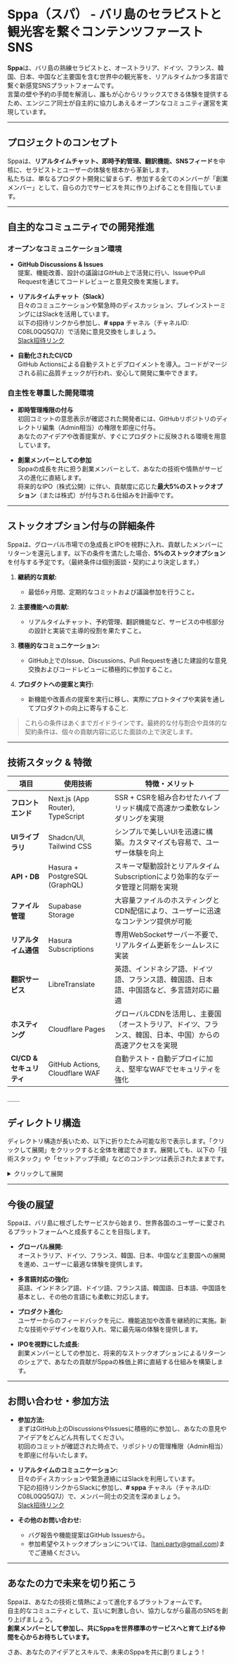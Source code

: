 # Sppa（スパ） - バリ島のセラピストと観光客を繋ぐコンテンツファーストSNS

**Sppa**は、バリ島の熟練セラピストと、オーストラリア、ドイツ、フランス、韓国、日本、中国など主要国を含む世界中の観光客を、リアルタイムかつ多言語で繋ぐ新感覚SNSプラットフォームです。  
言葉の壁や予約の手間を解消し、誰もが心からリラックスできる体験を提供するため、エンジニア同士が自主的に協力しあえるオープンなコミュニティ運営を実現しています。

---

## プロジェクトのコンセプト

Sppaは、**リアルタイムチャット、即時予約管理、翻訳機能、SNSフィード**を中核に、セラピストとユーザーの体験を根本から革新します。  
私たちは、単なるプロダクト開発に留まらず、参加する全てのメンバーが「創業メンバー」として、自らの力でサービスを共に作り上げることを目指しています。

---

## 自主的なコミュニティでの開発推進

### オープンなコミュニケーション環境

- **GitHub Discussions & Issues**  
  提案、機能改善、設計の議論はGitHub上で活発に行い、IssueやPull Requestを通じてコードレビューと意見交換を実施します。

- **リアルタイムチャット（Slack）**  
  日々のコミュニケーションや緊急時のディスカッション、ブレインストーミングにはSlackを活用しています。  
  以下の招待リンクから参加し、**# sppa** チャネル（チャネルID: C08L0QQ5Q7J）で活発に意見交換をしましょう。  
  [Slack招待リンク](https://join.slack.com/t/sppaworld/shared_invite/zt-2dx91m6hy-cf6BsjfIyMQ4BS6PewjV1w)

- **自動化されたCI/CD**  
  GitHub Actionsによる自動テストとデプロイメントを導入。コードがマージされる前に品質チェックが行われ、安心して開発に集中できます。

### 自主性を尊重した開発環境

- **即時管理権限の付与**  
  初回コミットの意思表示が確認された開発者には、GitHubリポジトリのディレクトリ編集（Admin相当）の権限を即座に付与。  
  あなたのアイデアや改善提案が、すぐにプロダクトに反映される環境を用意しています。

- **創業メンバーとしての参加**  
  Sppaの成長を共に担う創業メンバーとして、あなたの技術や情熱がサービスの進化に直結します。  
  将来的なIPO（株式公開）に伴い、貢献度に応じた**最大5%のストックオプション**（または株式）が付与される仕組みを計画中です。

---

## ストックオプション付与の詳細条件

Sppaは、グローバル市場での急成長とIPOを視野に入れ、貢献したメンバーにリターンを還元します。以下の条件を満たした場合、**5%のストックオプション**を付与する予定です。（最終条件は個別面談・契約により決定します。）

1. **継続的な貢献:**  
   - 最低6ヶ月間、定期的なコミットおよび議論参加を行うこと。

2. **主要機能への貢献:**  
   - リアルタイムチャット、予約管理、翻訳機能など、サービスの中核部分の設計と実装で主導的役割を果たすこと。

3. **積極的なコミュニケーション:**  
   - GitHub上でのIssue、Discussions、Pull Requestを通じた建設的な意見交換およびコードレビューに積極的に参加すること。

4. **プロダクトへの提案と実行:**  
   - 新機能や改善点の提案を実行に移し、実際にプロトタイプや実装を通してプロダクトの向上に寄与すること.

> これらの条件はあくまでガイドラインです。最終的な付与割合や具体的な契約条件は、個々の貢献内容に応じた面談の上で決定します。

---

## 技術スタック & 特徴

| 項目                   | 使用技術                          | 特徴・メリット                                                               |
| ---------------------- | --------------------------------- | ---------------------------------------------------------------------------- |
| **フロントエンド**     | Next.js (App Router), TypeScript  | SSR + CSRを組み合わせたハイブリッド構成で高速かつ柔軟なレンダリングを実現         |
| **UIライブラリ**       | Shadcn/UI, Tailwind CSS           | シンプルで美しいUIを迅速に構築。カスタマイズも容易で、ユーザー体験を向上               |
| **API・DB**            | Hasura + PostgreSQL (GraphQL)     | スキーマ駆動設計とリアルタイムSubscriptionにより効率的なデータ管理と同期を実現         |
| **ファイル管理**       | Supabase Storage                  | 大容量ファイルのホスティングとCDN配信により、ユーザーに迅速なコンテンツ提供が可能       |
| **リアルタイム通信**   | Hasura Subscriptions              | 専用WebSocketサーバー不要で、リアルタイム更新をシームレスに実装                     |
| **翻訳サービス**       | LibreTranslate                    | 英語、インドネシア語、ドイツ語、フランス語、韓国語、日本語、中国語など、多言語対応に最適 |
| **ホスティング**       | Cloudflare Pages                  | グローバルCDNを活用し、主要国（オーストラリア、ドイツ、フランス、韓国、日本、中国）からの高速アクセスを実現 |
| **CI/CD & セキュリティ**| GitHub Actions, Cloudflare WAF    | 自動テスト・自動デプロイに加え、堅牢なWAFでセキュリティを強化

＿＿

## ディレクトリ構造

ディレクトリ構造が長いため、以下に折りたたみ可能な形で表示します。「クリックして展開」をクリックすると全体を確認できます。展開しても、以下の「技術スタック」や「セットアップ手順」などのコンテンツは表示されたままです。

<details>
<summary>クリックして展開</summary>

flowchart TB
    %% sppa 全体を一つのサブグラフにまとめる
    subgraph sppa
        %% トップレベルのファイル・フォルダ
        t1[%]
        t2[Dockerfile]
        t3[Sppa概要]
        t4[api-template.hbs]
        t5[config.yaml]
        t6[docker-compose.dev.yml]
        t7[docker-compose.prod.yml]
        
        %% hasura ディレクトリ
        subgraph t8[hasura]
            t8a[config.yaml]
            subgraph t8b[metadata]
                t8b1[actions.graphql]
                t8b2[actions.yaml]
                t8b3[allow_list.yaml]
                t8b4[api_limits.yaml]
                t8b5[backend_configs.yaml]
                t8b6[cron_triggers.yaml]

                subgraph t8b7[databases]
                    t8b7a[databases.yaml]

                    subgraph t8b7b[default]
                        subgraph t8b7c[tables]
                            t8b7c1[public_activity_logs.yaml]
                            t8b7c2[public_application_settings.yaml]
                            t8b7c3[public_bookings.yaml]
                            t8b7c4[public_error_logs.yaml]
                            t8b7c5[public_event_media.yaml]
                            t8b7c6[public_events.yaml]
                            t8b7c7[public_geography_columns.yaml]
                            t8b7c8[public_geometry_columns.yaml]
                            t8b7c9[public_likes.yaml]
                            t8b7c10[public_local_experience_categories.yaml]
                            t8b7c11[public_local_experience_media.yaml]
                            t8b7c12[public_local_experiences.yaml]
                            t8b7c13[public_matches.yaml]
                            t8b7c14[public_media.yaml]
                            t8b7c15[public_notifications.yaml]
                            t8b7c16[public_posts.yaml]
                            t8b7c17[public_realtime_messages.yaml]
                            t8b7c18[public_regions.yaml]
                            t8b7c19[public_reviews.yaml]
                            t8b7c20[public_service_categories.yaml]
                            t8b7c21[public_service_media.yaml]
                            t8b7c22[public_spatial_ref_sys.yaml]
                            t8b7c23[public_storage_buckets.yaml]
                            t8b7c24[public_storage_objects.yaml]
                            t8b7c25[public_therapist_availability.yaml]
                            t8b7c26[public_therapist_profiles.yaml]
                            t8b7c27[public_therapist_services.yaml]
                            t8b7c28[public_tourist_profiles.yaml]
                            t8b7c29[public_transactions.yaml]
                            t8b7c30[public_unavailable_dates.yaml]
                            t8b7c31[public_user_preferences.yaml]
                            t8b7c32[public_users.yaml]
                            t8b7c33[tables.yaml]
                        end
                    end
                end

                t8b8[graphql_schema_introspection.yaml]
                t8b9[inherited_roles.yaml]
                t8b10[metrics_config.yaml]
                t8b11[network.yaml]
                t8b12[opentelemetry.yaml]
                t8b13[permission.yaml]
                t8b14[query_collections.yaml]
                t8b15[remote_schemas.yaml]
                t8b16[rest_endpoints.yaml]
                t8b17[version.yaml]
            end

            subgraph t8c[migrations]
                subgraph t8c1[default]
                    subgraph t8c11[1742053444159_init]
                        t8c11a[up.sql]
                    end
                    subgraph t8c12[1742054367761_init]
                        t8c12a[up.sql]
                    end
                    t8c13[20250226120000_create_tables.sql]
                end
            end

            t8d[output.txt]
            t8e[payload:{headers:Authorization:Bearer <your-token>}]
            t8f[payload:{headers:Authorization:Bearer eyJhbGci...}]
            t8g[payload:{headers:x-hasura-role:tourist}]

            subgraph t8h[seeds]
                subgraph t8h1[default]
                    t8h1a[1741574725086_initial_data.sql]
                end
            end

            t8i[type:connection_init]
        end

        %% metadata ディレクトリ
        subgraph t9[metadata]
            t9a[actions.graphql]
            t9b[actions.yaml]
            t9c[allow_list.yaml]
            t9d[api_limits.yaml]
            t9e[backend_configs.yaml]
            t9f[cron_triggers.yaml]

            subgraph t9g[databases]
                t9g1[databases.yaml]

                subgraph t9g2[default]
                    subgraph t9g3[tables]
                        t9g3a[public_geography_columns.yaml]
                        t9g3b[public_geometry_columns.yaml]
                        t9g3c[public_spatial_ref_sys.yaml]
                        t9g3d[tables.yaml]
                    end
                end

                subgraph t9g4[sppa]
                    subgraph t9g5[tables]
                        t9g5a[pgsodium_decrypted_key.yaml]
                        t9g5b[pgsodium_key.yaml]
                        t9g5c[pgsodium_mask_columns.yaml]
                        t9g5d[pgsodium_masking_rule.yaml]
                        t9g5e[pgsodium_valid_key.yaml]
                        t9g5f[public_activity_logs.yaml]
                        t9g5g[public_application_settings.yaml]
                        t9g5h[public_bookings.yaml]
                        t9g5i[public_error_logs.yaml]
                        t9g5j[public_event_media.yaml]
                        t9g5k[public_events.yaml]
                        t9g5l[public_likes.yaml]
                        t9g5m[public_local_experience_categories.yaml]
                        t9g5n[public_local_experience_media.yaml]
                        t9g5o[public_local_experiences.yaml]
                        t9g5p[public_matches.yaml]
                        t9g5q[public_media.yaml]
                        t9g5r[public_notifications.yaml]
                        t9g5s[public_posts.yaml]
                        t9g5t[public_regions.yaml]
                        t9g5u[public_reviews.yaml]
                        t9g5v[public_service_categories.yaml]
                        t9g5w[public_service_media.yaml]
                        t9g5x[public_therapist_availability.yaml]
                        t9g5y[public_therapist_profiles.yaml]
                        t9g5z[public_therapist_services.yaml]
                        t9g5aa[public_tourist_profiles.yaml]
                        t9g5ab[public_transactions.yaml]
                        t9g5ac[public_unavailable_dates.yaml]
                        t9g5ad[public_user_preferences.yaml]
                        t9g5ae[public_users.yaml]
                        t9g5af[realtime_messages.yaml]
                        t9g5ag[realtime_schema_migrations.yaml]
                        t9g5ah[realtime_subscription.yaml]
                        t9g5ai[storage_buckets.yaml]
                        t9g5aj[storage_migrations.yaml]
                        t9g5ak[storage_objects.yaml]
                        t9g5al[storage_s3_multipart_uploads.yaml]
                        t9g5am[storage_s3_multipart_uploads_parts.yaml]
                        t9g5an[supabase_migrations_schema_migrations.yaml]
                        t9g5ao[supabase_migrations_seed_files.yaml]
                        t9g5ap[tables.yaml]
                        t9g5aq[vault_decrypted_secrets.yaml]
                        t9g5ar[vault_secrets.yaml]
                    end
                end
            end

            t9h[graphql_schema_introspection.yaml]
            t9i[inherited_roles.yaml]
            t9j[metrics_config.yaml]
            t9k[network.yaml]
            t9l[opentelemetry.yaml]
            t9m[query_collections.yaml]
            t9n[remote_schemas.yaml]
            t9o[rest_endpoints.yaml]
            t9p[version.yaml]
        end

        t10[metadata.json]
        t11[middleware.ts]
        t12[migration_log.txt]

        %% migrations ディレクトリ
        subgraph t13[migrations]
            subgraph t13a[default]
            end
            subgraph t13b[sppa]
            end
        end

        t14[next-env.d.ts]
        t15[next-i18next.config.js]
        t16[next.config.js]
        t17[output.txt]
        t18[package.json]
        t19[pg_hba.conf]
        t20[postcss.config.js]

        %% public ディレクトリ
        subgraph t21[public]
            subgraph t21a[images]
                t21a1[event1.jpg]
                t21a2[event2.jpg]
                t21a3[event3.jpg]
                t21a4[favicon.ico]
                t21a5[user1.jpg]
                t21a6[user2.jpg]
            end
        end

        t22[script.sql]

        %% scripts ディレクトリ
        subgraph t23[scripts]
            t23a[organize_sppa_dirs.sh]
        end

        %% seeds ディレクトリ
        subgraph t24[seeds]
        end

        t25[server.js]

        %% src ディレクトリ
        subgraph t26[src]

            %% src/@types
            subgraph t26a[@types]
                t26a1[shadcn__ui.d.ts]
            end

            %% src/api
            subgraph t26b[api]
                t26b1[generate-api-from-permissions.js]
                t26b2[generated-api.ts]
                subgraph t26b3[notifications]
                    subgraph t26b3a[unread]
                        t26b3a1[route.ts]
                    end
                end
            end

            %% src/app
            subgraph t26c[app]

                %% src/app/(common)
                subgraph t26c1[(common)]
                    %% chat
                    subgraph t26c1a[chat]
                        subgraph t26c1a1[[userId]]
                            t26c1a1a[page.tsx]
                        end
                        subgraph t26c1a2[components]
                            t26c1a2a[AutoTranslateToggle.tsx]
                            t26c1a2b[ChatWindow.tsx]
                            t26c1a2c[MessageBubble.tsx]
                            t26c1a2d[MessageInput.tsx]
                        end
                        subgraph t26c1a3[hooks]
                            t26c1a3a[useAutoTranslation.ts]
                            t26c1a3b[useOnlineUsers.ts]
                            t26c1a3c[useRealtimeChat.ts]
                            t26c1a3d[useRecentChats.ts]
                            t26c1a3e[useSearchUsers.ts]
                        end
                        t26c1a4[page.tsx]
                    end

                    %% home
                    subgraph t26c1b[home]
                        subgraph t26c1b1[components]
                            t26c1b1a[FeedList.tsx]
                            t26c1b1b[MasonryFeed.tsx]
                            t26c1b1c[PostCard.tsx]
                            t26c1b1d[RealTimeAvailabilityBadge.tsx]
                            t26c1b1e[TabSelector.tsx]
                            t26c1b1f[TranslationToggle.tsx]
                        end
                        subgraph t26c1b2[hooks]
                            t26c1b2a[useFeedData.ts]
                            t26c1b2b[useNotificationState.ts]
                            t26c1b2c[useTherapistErrorEffect.ts]
                        end
                        t26c1b3[page.tsx]
                    end

                    %% search
                    subgraph t26c1c[search]
                        subgraph t26c1c1[components]
                            t26c1c1a[FilterPanel.tsx]
                            t26c1c1b[RealTimeAvailabilityIndicator.tsx]
                            t26c1c1c[ResultCard.tsx]
                            t26c1c1d[SearchBar.tsx]
                        end
                        subgraph t26c1c2[hooks]
                            t26c1c2a[useRealTimeAvailability.ts]
                            t26c1c2b[useSearchResults.ts]
                        end
                        t26c1c3[page.tsx]
                    end

                    %% therapists
                    subgraph t26c1d[therapists]
                        subgraph t26c1d1[[therapistId]]
                            subgraph t26c1d1a[components]
                                t26c1d1a1[BookingButton.tsx]
                                t26c1d1a2[RealTimeStatus.tsx]
                                t26c1d1a3[ReviewList.tsx]
                                t26c1d1a4[ServiceDetails.tsx]
                                t26c1d1a5[TherapistProfile.tsx]
                                t26c1d1a6[useRealTimeReviews.ts]
                                t26c1d1a7[useTherapistDetails.ts]
                            end
                            t26c1d1b[page.tsx]
                        end
                    end
                end

                t26c2[ApolloWrapper.tsx]

                %% src/app/api
                subgraph t26c3[api]
                    subgraph t26c3a[activity-logs]
                        t26c3a1[route.ts]
                    end

                    subgraph t26c3b[auth]
                        subgraph t26c3b1[[...nextauth]]
                            t26c3b1a[route.ts]
                        end
                    end

                    subgraph t26c3c[error-logs]
                        t26c3c1[route.ts]
                    end

                    t26c3d[events.ts]

                    subgraph t26c3e[experiences]
                        t26c3e1[route.ts]
                    end

                    subgraph t26c3f[graphql]
                        t26c3f1[route.ts]
                    end

                    subgraph t26c3g[graphql-fallback]
                        t26c3g1[route.ts]
                    end

                    subgraph t26c3h[therapists]
                        subgraph t26c3h1[[therapistId]]
                            subgraph t26c3h1a[availability]
                                t26c3h1a1[route.ts]
                            end
                            t26c3h1b[route.ts]
                        end
                        t26c3h2[route.ts]
                    end

                    subgraph t26c3i[translate]
                        t26c3i1[route.ts]
                    end

                    subgraph t26c3j[trends]
                        t26c3j1[route.ts]
                    end

                    subgraph t26c3k[users]
                        subgraph t26c3k1[[userId]]
                            t26c3k1a[route.ts]
                        end
                    end
                end

                %% src/app/components
                subgraph t26c4[components]
                    subgraph t26c4a[common]
                        t26c4a1[Avatar.tsx]
                        t26c4a2[BookingButton.tsx]
                        t26c4a3[BottomNavigation.tsx]
                        t26c4a4[ChatHeader.tsx]
                        t26c4a5[ErrorBoundary.tsx]
                        t26c4a6[EventCard.tsx]
                        t26c4a7[FeedFilters.tsx]
                        t26c4a8[HomeContent.tsx]
                        t26c4a9[HomeHeader.tsx]
                        t26c4a10[LanguageSwitcher.tsx]
                        t26c4a11[LoadingSpinner.tsx]
                        t26c4a12[LoginForm.tsx]
                        t26c4a13[MediaDisplay.tsx]
                        t26c4a14[MediaGallery.tsx]
                        t26c4a15[MultiLanguageSupport.tsx]
                        t26c4a16[NotificationItem.tsx]
                        t26c4a17[OfferCarousel.tsx]
                        t26c4a18[PriceDisplay.tsx]
                        t26c4a19[PushNotification.tsx]
                        t26c4a20[RatingStars.tsx]
                        t26c4a21[RecommendedExperiences.tsx]
                        t26c4a22[ReviewCard.tsx]
                        t26c4a23[ServiceBadge.tsx]
                        t26c4a24[ServiceDetails.tsx]
                        t26c4a25[TeaserCard.tsx]
                        t26c4a26[TherapistAvailabilityPanel.tsx]
                        t26c4a27[TherapistAvailabilityStatus.tsx]
                    end
                    subgraph t26c4b[ui]
                        t26c4b1[Alert.tsx]
                        t26c4b2[Badge.tsx]
                        t26c4b3[Button.tsx]
                        t26c4b4[Calendar.tsx]
                        t26c4b5[Card.tsx]
                        t26c4b6[Checkbox.tsx]
                        t26c4b7[DatePicker.tsx]
                        t26c4b8[Dialog.tsx]
                        t26c4b9[ErrorMessage.tsx]
                        t26c4b10[Form.tsx]
                        t26c4b11[Input.tsx]
                        t26c4b12[Label.tsx]
                        t26c4b13[Navbar.tsx]
                        t26c4b14[Select.tsx]
                        t26c4b15[Spinner.tsx]
                        t26c4b16[Switch.tsx]
                        t26c4b17[Text.tsx]
                        t26c4b18[Toast.tsx]
                    end
                end

                subgraph t26c5[contexts]
                    t26c5a[ChatContext.tsx]
                end

                t26c6[create-ws-client.ts]

                %% src/app/hooks
                subgraph t26c7[hooks]
                    subgraph t26c7a[api]
                        t26c7a1[availability.ts]
                        t26c7a2[index.ts]
                        t26c7a3[useActivityLogging.ts]
                        t26c7a4[useAuth.ts]
                        t26c7a5[useCreateBooking.ts]
                        t26c7a6[useCreateEvent.ts]
                        t26c7a7[useCreateReview.ts]
                        t26c7a8[useCreateTransaction.ts]
                        t26c7a9[useErrorLogApi.ts]
                        t26c7a10[useFetchEvents.ts]
                        t26c7a11[useFetchFilters.ts]
                        t26c7a12[useFetchLocalExperiences.ts]
                        t26c7a13[useFetchMedia.ts]
                        t26c7a14[useFetchReviews.ts]
                        t26c7a15[useFetchSearchResults.ts]
                        t26c7a16[useFetchServiceCategories.ts]
                        t26c7a17[useFetchServices.ts]
                        t26c7a18[useFetchTherapistLocations.ts]
                        t26c7a19[useFetchTherapists.ts]
                        t26c7a20[useFetchTrends.ts]
                        t26c7a21[useFetchUser.ts]
                        t26c7a22[useIsomorphicLayoutEffect.ts]
                        t26c7a23[useLikeTherapist.ts]
                        t26c7a24[useMatchList.ts]
                        t26c7a25[useMedia.ts]
                        t26c7a26[useNotificationsApi.ts]
                        t26c7a27[useRealtimeAvailability.ts]
                        t26c7a28[useServices.ts]
                        t26c7a29[useTherapistAvailabilityApi.ts]
                        t26c7a30[useTherapistData.tsx]
                        t26c7a31[useTherapistSearch.ts]
                        t26c7a32[useTransactions.ts]
                        t26c7a33[useTrends.ts]
                        t26c7a34[useUnreadNotifications.ts]
                        t26c7a35[useUpdateUser.ts]
                        t26c7a36[useUser.ts]
                        t26c7a37[users.ts]
                    end
                    subgraph t26c7b[realtime]
                        t26c7b1[RealtimeMatchList.tsx]
                        t26c7b2[TherapistAvailabilityPanel.tsx]
                        t26c7b3[TherapistAvailabilityStatus.tsx]
                        t26c7b4[index.ts]
                        t26c7b5[useNotifications.ts]
                        t26c7b6[useRealtimeAvailability.ts]
                        t26c7b7[useRealtimeBookings.ts]
                        t26c7b8[useRealtimeChat.ts]
                        t26c7b9[useRealtimeEvents.ts]
                        t26c7b10[useRealtimeFeedUpdates.ts]
                        t26c7b11[useRealtimeMatchList.ts]
                        t26c7b12[useRealtimeReviews.ts]
                        t26c7b13[useRealtimeTransactions.ts]
                        t26c7b14[useTherapistAvailability.ts]
                    end
                    subgraph t26c7c[ui]
                        t26c7c1[useBottomSheet.ts]
                    end
                    t26c7d[useFeedStore.ts]
                    t26c7e[usePosts.ts]
                    t26c7f[useTherapistAvailability.ts]
                    t26c7g[useWebSocketSubscription.ts]
                end

                %% src/app/i18n
                subgraph t26c8[i18n]
                    t26c8a[I18nProvider.tsx]
                    t26c8b[client.ts]
                    t26c8c[server.ts]
                    t26c8d[settings.ts]
                end

                t26c9[layout.tsx]

                %% src/app/lib
                subgraph t26c10[lib]
                    t26c10a[auth.client.ts]
                    t26c10b[auth.server.ts]
                    t26c10c[auth.ts]
                    t26c10d[authOptions.ts]
                    t26c10e[currency-utils.ts]
                    t26c10f[date-utils.ts]
                    t26c10g[enum-utils.ts]
                    subgraph t26c10h[graphql]
                        subgraph t26c10h1[queries]
                            t26c10h1a[post.ts]
                            t26c10h1b[service.ts]
                        end
                    end
                    t26c10i[hasura-client.ts]
                    t26c10j[i18n.ts]
                    subgraph t26c10k[queries]
                        t26c10k1[media.ts]
                        t26c10k2[therapistAvailability.ts]
                        t26c10k3[user.ts]
                    end
                    t26c10l[storage-utils.ts]
                    t26c10m[string-utils.ts]
                    t26c10n[supabase-client.ts]
                    t26c10o[utils.ts]
                end

                %% src/app/locales
                subgraph t26c11[locales]
                    t26c11a[en.json]
                    t26c11b[id.json]
                end

                %% src/app/login
                subgraph t26c12[login]
                    t26c12a[page.tsx]
                end

                t26c13[page.tsx]

                %% src/app/pages
                subgraph t26c14[pages]
                    t26c14a[UserIcon.tsx]
                end

                t26c15[providers.tsx]

                %% src/app/realtime
                subgraph t26c16[realtime]
                    t26c16a[RealtimeBookingList.tsx]
                    t26c16b[RealtimeEventList.tsx]
                    t26c16c[availability-listener.ts]
                    t26c16d[bookings-listener.ts]
                    t26c16e[chat-listener.ts]
                    t26c16f[likes-listener.ts]
                    t26c16g[notifications-push.tsx]
                    t26c16h[profile-listener.ts]
                end

                %% src/app/signup
                subgraph t26c17[signup]
                    t26c17a[page.tsx]
                end

                %% src/app/therapist
                subgraph t26c18[therapist]
                    subgraph t26c18a[bookings]
                        subgraph t26c18a1[components]
                            t26c18a1a[BookingCalendar.tsx]
                            t26c18a1b[BookingDetailModal.tsx]
                            t26c18a1c[BookingList.tsx]
                            t26c18a1d[TransactionList.tsx]
                        end
                        t26c18a2[page.tsx]
                    end
                    subgraph t26c18b[components]
                        t26c18b1[Sidebar.tsx]
                        t26c18b2[TherapistAvailabilityPanel.tsx]
                        t26c18b3[TherapistLayout.tsx]
                    end
                    subgraph t26c18c[dashboard]
                        subgraph t26c18c1[components]
                            t26c18c1a[ActivityLog.tsx]
                            t26c18c1b[BookingSummary.tsx]
                            t26c18c1c[DashboardSummary.tsx]
                            t26c18c1d[RevenueChart.tsx]
                        end
                        t26c18c2[page.tsx]
                    end
                    subgraph t26c18d[events]
                        subgraph t26c18d1[components]
                            t26c18d1a[EventCard.tsx]
                            t26c18d1b[EventForm.tsx]
                            t26c18d1c[EventList.tsx]
                        end
                        t26c18d2[page.tsx]
                    end
                    subgraph t26c18e[hooks]
                        t26c18e1[useActivityLogs.ts]
                        t26c18e2[useBookingData.ts]
                        t26c18e3[useEventData.ts]
                        t26c18e4[useReviewData.ts]
                    end
                    t26c18f[page.tsx]
                    subgraph t26c18g[profile]
                        subgraph t26c18g1[components]
                            t26c18g1a[AvailabilitySettings.tsx]
                            t26c18g1b[EventForm.tsx]
                            t26c18g1c[MediaUploadForm.tsx]
                            t26c18g1d[ProfileForm.tsx]
                            t26c18g1e[ProfileSettings.tsx]
                            t26c18g1f[ServiceForm.tsx]
                            t26c18g1g[ServiceManagement.tsx]
                            subgraph t26c18g1h[hooks]
                                t26c18g1h1[useProfileData.ts]
                                t26c18g1h2[useRealTimeProfileUpdates.ts]
                            end
                        end
                        t26c18g2[page.tsx]
                    end
                    subgraph t26c18h[reviews]
                        subgraph t26c18h1[components]
                            t26c18h1a[ReviewDetailModal.tsx]
                            t26c18h1b[ReviewList.tsx]
                            t26c18h1c[ReviewOverview.tsx]
                        end
                        t26c18h2[page.tsx]
                    end
                    subgraph t26c18i[settings]
                        t26c18i1[page.tsx]
                    end
                end

                %% src/app/tourist
                subgraph t26c19[tourist]
                    subgraph t26c19a[bookings]
                        subgraph t26c19a1[components]
                            t26c19a1a[AddOption.tsx]
                            t26c19a1b[BookingCalendar.tsx]
                            t26c19a1c[BookingCard.tsx]
                            t26c19a1d[BookingDetailModal.tsx]
                            t26c19a1e[BookingForm.tsx]
                            t26c19a1f[BookingList.tsx]
                            t26c19a1g[CancelPolicy.tsx]
                            t26c19a1h[MyBookingsList.tsx]
                            t26c19a1i[RealTimeAvailability.tsx]
                            t26c19a1j[ReminderNotification.tsx]
                            t26c19a1k[TransactionDetails.tsx]
                        end
                        subgraph t26c19a2[hooks]
                            t26c19a2a[useBookingNotifications.ts]
                            t26c19a2b[useMyBookings.ts]
                        end
                        t26c19a3[page.tsx]
                    end

                    subgraph t26c19b[chat]
                        subgraph t26c19b1[components]
                            t26c19b1a[AutoTranslate.tsx]
                            t26c19b1b[ChatWindow.tsx]
                            t26c19b1c[EmergencyContact.tsx]
                            t26c19b1d[MediaShare.tsx]
                            t26c19b1e[MessageInput.tsx]
                            t26c19b1f[MessageList.tsx]
                            t26c19b1g[OnlineTherapists.tsx]
                            t26c19b1h[PriorityMessage.tsx]
                            t26c19b1i[RecentConversations.tsx]
                            t26c19b1j[SearchBar.tsx]
                            t26c19b1k[TemplateMessage.tsx]
                        end
                        t26c19b2[page.tsx]
                    end

                    subgraph t26c19c[components]
                        t26c19c1[LocationService.ts]
                        t26c19c2[RecommendedExperiences.tsx]
                        t26c19c3[SearchBar.tsx]
                        t26c19c4[TherapistCard.tsx]
                        t26c19c5[TouristLayout.tsx]
                    end

                    subgraph t26c19d[home]
                        subgraph t26c19d1[components]
                            t26c19d1a[MultiLanguageSupport.tsx]
                            t26c19d1b[OfferCarousel.tsx]
                            t26c19d1c[RecommendedExperiences.tsx]
                            t26c19d1d[RecommendedTherapists.tsx]
                            t26c19d1e[WelcomeMessage.tsx]
                        end
                        subgraph t26c19d2[hooks]
                            t26c19d2a[useHomeData.ts]
                            t26c19d2b[useNotificationCount.ts]
                            t26c19d2c[usePageData.ts]
                        end
                        t26c19d3[page.tsx]
                    end

                    subgraph t26c19e[hooks]
                        t26c19e1[useLocalExperiences.ts]
                        t26c19e2[useLocationService.ts]
                        t26c19e3[useTherapistSearch.ts]
                        t26c19e4[useUserPreferences.ts]
                    end

                    subgraph t26c19f[likes]
                        subgraph t26c19f1[components]
                            t26c19f1a[LikeButton.tsx]
                            t26c19f1b[MatchList.tsx]
                        end
                    end

                    subgraph t26c19g[local-experiences]
                        subgraph t26c19g1[[experienceId]]
                            subgraph t26c19g1a[components]
                                t26c19g1a1[MediaGallery.tsx]
                            end
                            t26c19g1b[page.tsx]
                        end
                        subgraph t26c19g2[components]
                            t26c19g2a[ExperienceCard.tsx]
                            t26c19g2b[ExperienceList.tsx]
                        end
                        t26c19g3[page.tsx]
                    end

                    subgraph t26c19h[notifications]
                        subgraph t26c19h1[components]
                            t26c19h1a[NotificationList.tsx]
                            subgraph t26c19h1b[components]
                                t26c19h1b1[NotificationListStatic.tsx]
                            end
                        end
                        t26c19h2[page.tsx]
                    end

                    t26c19i[page.tsx]

                    subgraph t26c19j[preferences]
                        subgraph t26c19j1[components]
                            t26c19j1a[PreferenceForm.tsx]
                        end
                        t26c19j2[page.tsx]
                    end

                    subgraph t26c19k[profile]
                        subgraph t26c19k1[components]
                            t26c19k1a[DarkModeToggle.tsx]
                            t26c19k1b[PaymentMethod.tsx]
                            t26c19k1c[PreferencesForm.tsx]
                            t26c19k1d[ProfileEdit.tsx]
                            t26c19k1e[ProfileForm.tsx]
                            t26c19k1f[ProfileView.tsx]
                            t26c19k1g[ReviewHistory.tsx]
                            subgraph t26c19k1h[hooks]
                                t26c19k1h1[useUserProfile.ts]
                            end
                        end
                        t26c19k2[page.tsx]
                    end

                    subgraph t26c19l[search]
                        subgraph t26c19l1[components]
                            t26c19l1a[FilterModal.tsx]
                            t26c19l1b[MapView.tsx]
                            t26c19l1c[SearchBar.tsx]
                            t26c19l1d[SearchResults.tsx]
                            t26c19l1e[TrendDisplay.tsx]
                            t26c19l1f[TrendTags.tsx]
                            t26c19l1g[TrendingSearches.tsx]
                        end
                        t26c19l2[page.tsx]
                    end

                    subgraph t26c19m[therapists]
                        subgraph t26c19m1[[therapistId]]
                            subgraph t26c19m1a[components]
                                t26c19m1a1[MediaGallery.tsx]
                                t26c19m1a2[ReviewList.tsx]
                                t26c19m1a3[TherapistAvailability.tsx]
                                t26c19m1a4[TherapistDetail.tsx]
                            end
                            t26c19m1b[page.tsx]
                        end
                        subgraph t26c19m2[components]
                            t26c19m2a[FilterPanel.tsx]
                            t26c19m2b[TherapistCard.tsx]
                            t26c19m2c[TherapistFilter.tsx]
                            t26c19m2d[TherapistList.tsx]
                            t26c19m2e[TherapistMap.tsx]
                        end
                        t26c19m3[page.tsx]
                    end
                end
            end

            %% src/backend
            subgraph t26d[backend]
                subgraph t26d1[api]
                    subgraph t26d1a[graphql]
                        t26d1a1[availability.ts]
                        t26d1a2[bookings.ts]
                        t26d1a3[error-logs.ts]
                        t26d1a4[events.ts]
                        t26d1a5[index.ts]
                        t26d1a6[likes.ts]
                        t26d1a7[local-experiences.ts]
                        t26d1a8[media.ts]
                        t26d1a9[reviews.ts]
                        t26d1a10[services.ts]
                        t26d1a11[therapists.ts]
                        t26d1a12[transactions.ts]
                        t26d1a13[trends.ts]
                        t26d1a14[users.ts]
                    end
                end
            end

            %% src/realtime
            subgraph t26e[realtime]
                t26e1[availability-listener.ts]
                t26e2[bookings-listener.ts]
                t26e3[chat-listener.ts]
                t26e4[likes-listener.ts]
                t26e5[notifications-listener.ts]
                t26e6[profile-listener.ts]
            end

            %% src/styles
            subgraph t26f[styles]
                t26f1[globals.css]
                t26f2[theme.ts]
            end

            %% src/types
            subgraph t26g[types]
                t26g1[activity-log.ts]
                t26g2[auth.ts]
                t26g3[availability.ts]
                t26g4[booking.ts]
                t26g5[chat.ts]
                t26g6[enums.ts]
                t26g7[error-log.ts]
                t26g8[event.ts]
                t26g9[graphql.ts]
                t26g10[like.ts]
                t26g11[local-experience.ts]
                t26g12[lodash.d.ts]
                t26g13[match.ts]
                t26g14[media.ts]
                t26g15[next-auth.d.ts]
                t26g16[next-i18next.d.ts]
                t26g17[notification.ts]
                t26g18[post.ts]
                t26g19[preference.ts]
                t26g20[react-window.d.ts]
                t26g21[review.ts]
                t26g22[therapist.ts]
                t26g23[tourist.ts]
                t26g24[transaction.ts]
                t26g25[user.ts]
                t26g26[ws.d.ts]
                t26g27[zen-observable-ts.d.ts]
            end

            %% src/utils
            subgraph t26h[utils]
                t26h1[auth.ts]
                t26h2[hasura-client.ts]
                subgraph t26h3[supabase]
                    t26h3a[server.ts]
                end
            end
        end

        %% supabase ディレクトリ
        subgraph t27[supabase]
            t27a[config.toml]
        end

        t28[tailwind.config.js]
        t29[tsconfig.json]
    end
    
</details>

---

## 今後の展望

Sppaは、バリ島に根ざしたサービスから始まり、世界各国のユーザーに愛されるプラットフォームへと成長することを目指します。

- **グローバル展開:**  
  オーストラリア、ドイツ、フランス、韓国、日本、中国など主要国への展開を進め、ユーザーに最適な体験を提供します。

- **多言語対応の強化:**  
  英語、インドネシア語、ドイツ語、フランス語、韓国語、日本語、中国語を基本とし、その他の言語にも柔軟に対応します。

- **プロダクト進化:**  
  ユーザーからのフィードバックを元に、機能追加や改善を継続的に実施。新たな技術やデザインを取り入れ、常に最先端の体験を提供します。

- **IPOを視野にした成長:**  
  創業メンバーとしての参加と、将来的なストックオプションによるリターンのシェアで、あなたの貢献がSppaの株価上昇に直結する仕組みを構築します。

---

## お問い合わせ・参加方法

- **参加方法:**  
  まずはGitHub上のDiscussionsやIssuesに積極的に参加し、あなたの意見やアイデアをどんどん共有してください。  
  初回のコミットが確認された時点で、リポジトリの管理権限（Admin相当）を即座に付与いたします。

- **リアルタイムのコミュニケーション:**  
  日々のディスカッションや緊急連絡にはSlackを利用しています。  
  下記の招待リンクからSlackに参加し、**# sppa** チャネル（チャネルID: C08L0QQ5Q7J）で、メンバー同士の交流を深めましょう。  
  [Slack招待リンク](https://join.slack.com/t/sppaworld/shared_invite/zt-2dx91m6hy-cf6BsjfIyMQ4BS6PewjV1w)

- **その他のお問い合わせ:**  
  - バグ報告や機能提案はGitHub Issuesから。  
  - 参加希望やストックオプションについては、[tani.party@gmail.com)までご連絡ください。

---

## あなたの力で未来を切り拓こう

Sppaは、あなたの技術と情熱によって進化するプラットフォームです。  
自主的なコミュニティとして、互いに刺激し合い、協力しながら最高のSNSを創り上げましょう。  
**創業メンバーとして参加し、共にSppaを世界標準のサービスへと育て上げる仲間を心からお待ちしています。**

さあ、あなたのアイデアとスキルで、未来のSppaを共に創りましょう！

